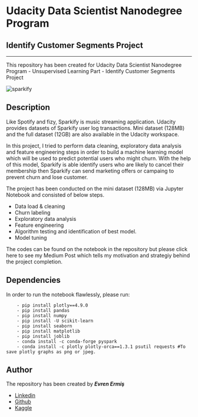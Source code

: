 # Udacity Data Scientist Nanodegree Program 
## Identify Customer Segments Project
***

This repository has been created for Udacity Data Scientist Nanodegree Program - Unsupervised Learning Part - Identify Customer Segments Project

![sparkify](https://user-images.githubusercontent.com/36535914/89719293-83263b80-d9cf-11ea-9f6d-444406d9c4c5.png)


## Description
Like Spotify and fizy, Sparkify is music streaming application. Udacity provides datasets of Sparkify user log transactions. Mini dataset (128MB) and the full dataset (12GB) are also available in the Udacity workspace.

In this project, I tried to perform data cleaning, exploratory data analysis and feature engineering steps in order to build a machine learning model which will be used to predict potential users who might churn. With the help of this model, Sparkify is able identify users who are likely to cancel their membership then Sparkify can send marketing offers or campaing to prevent churn and lose customer.

The project has been conducted on the mini dataset (128MB) via Jupyter Notebook and consisted of below steps. 

- Data load & cleaning
- Churn labeling 
- Exploratory data analysis 
- Feature engineering 
- Algorithm testing and identification of best model.
- Model tuning 

The codes can be found on the notebook in the repository but please click here to see my Medium Post which tells my motivation and strategiy behind the project completion.

## Dependencies

In order to run the notebook flawlessly, please run: <br>

        - pip install plotly==4.9.0 
        - pip install pandas 
        - pip install numpy 
        - pip install -U scikit-learn 
        - pip install seaborn 
        - pip install matplotlib
        - pip install joblib
        - conda install -c conda-forge pyspark
        - conda install -c plotly plotly-orca==1.3.1 psutil requests #To save plotly graphs as png or jpeg. 


## Author

The repository has been created by ***Evren Ermiş*** <br>

- [Linkedin](www.linkedin.com/in/evrenermis92)
- [Github](https://github.com/eermis1)
- [Kaggle](https://www.kaggle.com/evrenermis/)
